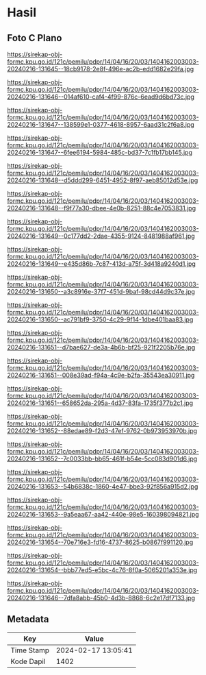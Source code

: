 # Hasil

## Foto C Plano

https://sirekap-obj-formc.kpu.go.id/121c/pemilu/pdpr/14/04/16/20/03/1404162003003-20240216-131645--18cb9178-2e8f-496e-ac2b-edd1682e29fa.jpg

https://sirekap-obj-formc.kpu.go.id/121c/pemilu/pdpr/14/04/16/20/03/1404162003003-20240216-131646--014af610-caf4-4f99-876c-6ead9d6bd73c.jpg

https://sirekap-obj-formc.kpu.go.id/121c/pemilu/pdpr/14/04/16/20/03/1404162003003-20240216-131647--138599e1-0377-4618-8957-6aad31c2f6a8.jpg

https://sirekap-obj-formc.kpu.go.id/121c/pemilu/pdpr/14/04/16/20/03/1404162003003-20240216-131647--6fee6194-5984-485c-bd37-7c1fb17bb145.jpg

https://sirekap-obj-formc.kpu.go.id/121c/pemilu/pdpr/14/04/16/20/03/1404162003003-20240216-131648--d5ddd299-6451-4952-8f97-aeb85012d53e.jpg

https://sirekap-obj-formc.kpu.go.id/121c/pemilu/pdpr/14/04/16/20/03/1404162003003-20240216-131648--f9f77a30-dbee-4e0b-8251-88c4e7053831.jpg

https://sirekap-obj-formc.kpu.go.id/121c/pemilu/pdpr/14/04/16/20/03/1404162003003-20240216-131649--0c177dd2-2dae-4355-9124-8481988af961.jpg

https://sirekap-obj-formc.kpu.go.id/121c/pemilu/pdpr/14/04/16/20/03/1404162003003-20240216-131649--e435d86b-7c87-413d-a75f-3d418a9240d1.jpg

https://sirekap-obj-formc.kpu.go.id/121c/pemilu/pdpr/14/04/16/20/03/1404162003003-20240216-131650--a3c8916e-37f7-451d-9baf-98cd44d9c37e.jpg

https://sirekap-obj-formc.kpu.go.id/121c/pemilu/pdpr/14/04/16/20/03/1404162003003-20240216-131650--ac791bf9-3750-4c29-9f14-1dbe401baa83.jpg

https://sirekap-obj-formc.kpu.go.id/121c/pemilu/pdpr/14/04/16/20/03/1404162003003-20240216-131651--d7bae627-de3a-4b6b-bf25-921f2205b76e.jpg

https://sirekap-obj-formc.kpu.go.id/121c/pemilu/pdpr/14/04/16/20/03/1404162003003-20240216-131651--008e39ad-f94a-4c9e-b2fa-35543ea30911.jpg

https://sirekap-obj-formc.kpu.go.id/121c/pemilu/pdpr/14/04/16/20/03/1404162003003-20240216-131651--658652da-295a-4d37-83fa-1735f377b2c1.jpg

https://sirekap-obj-formc.kpu.go.id/121c/pemilu/pdpr/14/04/16/20/03/1404162003003-20240216-131652--88edae89-f2d3-47ef-9762-0b973953970b.jpg

https://sirekap-obj-formc.kpu.go.id/121c/pemilu/pdpr/14/04/16/20/03/1404162003003-20240216-131652--7c0033bb-bb65-461f-b54e-5cc083d901d6.jpg

https://sirekap-obj-formc.kpu.go.id/121c/pemilu/pdpr/14/04/16/20/03/1404162003003-20240216-131653--54b6838c-1860-4e47-bbe3-92f856a915d2.jpg

https://sirekap-obj-formc.kpu.go.id/121c/pemilu/pdpr/14/04/16/20/03/1404162003003-20240216-131653--9a5eaa67-aa42-440e-98e5-160398094821.jpg

https://sirekap-obj-formc.kpu.go.id/121c/pemilu/pdpr/14/04/16/20/03/1404162003003-20240216-131654--70e716e3-fd16-4737-8625-b0867f991120.jpg

https://sirekap-obj-formc.kpu.go.id/121c/pemilu/pdpr/14/04/16/20/03/1404162003003-20240216-131654--bbb77ed5-e5bc-4c76-8f0a-5065201a353e.jpg

https://sirekap-obj-formc.kpu.go.id/121c/pemilu/pdpr/14/04/16/20/03/1404162003003-20240216-131646--7dfa8abb-45b0-4d3b-8868-6c2e17df7133.jpg


## Metadata

| Key        | Value               |
| ---------- | ------------------- |
| Time Stamp | 2024-02-17 13:05:41 |
| Kode Dapil | 1402                |



